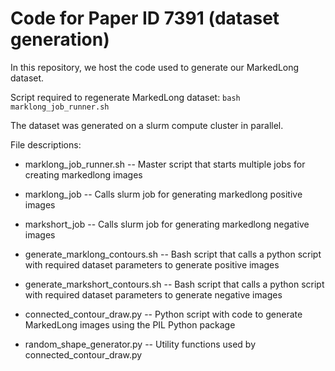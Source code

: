 # Code for Paper ID 7391 (dataset generation)

In this repository, we host the code used to generate our MarkedLong dataset.

Script required to regenerate MarkedLong dataset: `bash marklong_job_runner.sh`

The dataset was generated on a slurm compute cluster in parallel.

File descriptions:

- marklong_job_runner.sh -- Master script that starts multiple jobs for creating markedlong images

- marklong_job -- Calls slurm job for generating markedlong positive images
 
- markshort_job -- Calls slurm job for generating markedlong negative images

- generate_marklong_contours.sh -- Bash script that calls a python script with required dataset parameters to generate positive images

- generate_markshort_contours.sh -- Bash script that calls a python script with required dataset parameters to generate negative images

- connected_contour_draw.py -- Python script with code to generate MarkedLong images using the PIL Python package

- random_shape_generator.py -- Utility functions used by connected_contour_draw.py
